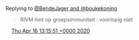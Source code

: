 Replying to [@BendeJager and @boukekoning](https://twitter.com/Ben_NNL/status/1250768845024964608)

> RIVM hint op groepsimmuniteit : voorlopig niet

<img src="../../media/tweet.ico" width="12" /> [Thu Apr 16 13:15:51 +0000 2020](https://twitter.com/DromerDenker/status/1250774910768742401)
